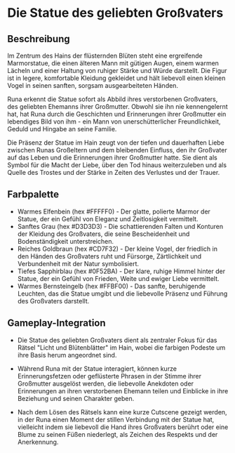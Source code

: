 # Die Statue des geliebten Großvaters

## Beschreibung
Im Zentrum des Hains der flüsternden Blüten steht eine ergreifende Marmorstatue, die einen älteren Mann mit gütigen Augen, einem warmen Lächeln und einer Haltung von ruhiger Stärke und Würde darstellt. Die Figur ist in legere, komfortable Kleidung gekleidet und hält liebevoll einen kleinen Vogel in seinen sanften, sorgsam ausgearbeiteten Händen.

Runa erkennt die Statue sofort als Abbild ihres verstorbenen Großvaters, des geliebten Ehemanns ihrer Großmutter. Obwohl sie ihn nie kennengelernt hat, hat Runa durch die Geschichten und Erinnerungen ihrer Großmutter ein lebendiges Bild von ihm - ein Mann von unerschütterlicher Freundlichkeit, Geduld und Hingabe an seine Familie.

Die Präsenz der Statue im Hain zeugt von der tiefen und dauerhaften Liebe zwischen Runas Großeltern und dem bleibenden Einfluss, den ihr Großvater auf das Leben und die Erinnerungen ihrer Großmutter hatte. Sie dient als Symbol für die Macht der Liebe, über den Tod hinaus weiterzuleben und als Quelle des Trostes und der Stärke in Zeiten des Verlustes und der Trauer.

## Farbpalette
- Warmes Elfenbein (hex #FFFFF0) - Der glatte, polierte Marmor der Statue, der ein Gefühl von Eleganz und Zeitlosigkeit vermittelt.
- Sanftes Grau (hex #D3D3D3) - Die schattierenden Falten und Konturen der Kleidung des Großvaters, die seine Bescheidenheit und Bodenständigkeit unterstreichen.
- Reiches Goldbraun (hex #CD7F32) - Der kleine Vogel, der friedlich in den Händen des Großvaters ruht und Fürsorge, Zärtlichkeit und Verbundenheit mit der Natur symbolisiert.
- Tiefes Sapphirblau (hex #0F52BA) - Der klare, ruhige Himmel hinter der Statue, der ein Gefühl von Frieden, Weite und ewiger Liebe vermittelt.
- Warmes Bernsteingelb (hex #FFBF00) - Das sanfte, beruhigende Leuchten, das die Statue umgibt und die liebevolle Präsenz und Führung des Großvaters darstellt.

## Gameplay-Integration
- Die Statue des geliebten Großvaters dient als zentraler Fokus für das Rätsel "Licht und Blütenblätter" im Hain, wobei die farbigen Podeste um ihre Basis herum angeordnet sind.

- Während Runa mit der Statue interagiert, können kurze Erinnerungsfetzen oder geflüsterte Phrasen in der Stimme ihrer Großmutter ausgelöst werden, die liebevolle Anekdoten oder Erinnerungen an ihren verstorbenen Ehemann teilen und Einblicke in ihre Beziehung und seinen Charakter geben.

- Nach dem Lösen des Rätsels kann eine kurze Cutscene gezeigt werden, in der Runa einen Moment der stillen Verbindung mit der Statue hat, vielleicht indem sie liebevoll die Hand ihres Großvaters berührt oder eine Blume zu seinen Füßen niederlegt, als Zeichen des Respekts und der Anerkennung.
